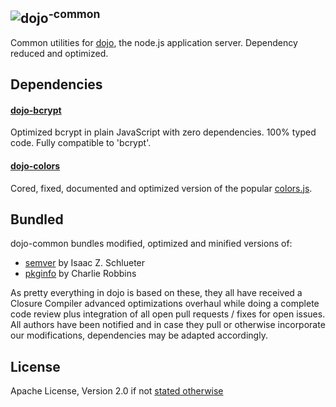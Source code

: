 <img src="https://raw.github.com/dcodeIO/dojo/master/dojo-small.png" alt="dojo" /><sup>-common</sup>
-----------
Common utilities for [dojo](https://github.com/dcodeIO/dojo), the node.js application server. Dependency reduced and
optimized.

Dependencies
------------

#### [dojo-bcrypt](https://github.com/dcodeIO/dojo/tree/master/dojo-bcrypt)
Optimized bcrypt in plain JavaScript with zero dependencies. 100% typed code. Fully compatible to 'bcrypt'.

#### [dojo-colors](https://github.com/dcodeIO/dojo/tree/master/dojo-colors)
Cored, fixed, documented and optimized version of the popular [colors.js](https://github.com/Marak/colors.js).

Bundled
-------
dojo-common bundles modified, optimized and minified versions of:

* [semver](https://npmjs.org/package/semver) by Isaac Z. Schlueter
* [pkginfo](https://npmjs.org/package/pkginfo) by Charlie Robbins

As pretty everything in dojo is based on these, they all have received a Closure Compiler advanced optimizations
overhaul while doing a complete code review plus integration of all open pull requests / fixes for open issues. All
authors have been notified and in case they pull or otherwise incorporate our modifications, dependencies may be 
adapted accordingly.

License
-------
Apache License, Version 2.0 if not [stated otherwise](https://github.com/dcodeIO/dojo/blob/master/dojo-common/lib/LICENSE)
